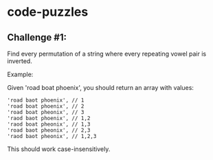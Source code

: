 # code-puzzles

## Challenge #1:
Find every permutation of a string where every repeating vowel pair is inverted.

Example:

Given 'road boat phoenix', you should return an array with values:
```
'road baot phoenix', // 1
'road boat phoenix', // 2
'road boat pheonix', // 3
'raod baot phoenix', // 1,2
'raod boat pheonix', // 1,3
'road baot pheonix', // 2,3
'raod baot pheonix', // 1,2,3
```
This should work case-insensitively.
